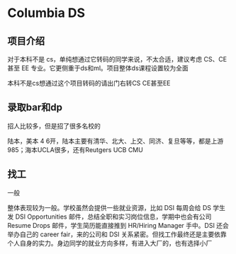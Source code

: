 # Columbia DS

## 项目介绍

对于本科不是 cs，单纯想通过它转码的同学来说，不太合适，建议考虑 CS、CE 甚至 EE 专业。它更侧重于ds和ml。项目整体ds课程设置较为全面

本科不是cs想通过这个项目转码的请出门右转CS CE甚至EE
## 录取bar和dp
招人比较多，但是招了很多名校的

陆本，美本 4 6开，陆本主要有清华、北大、上交、同济、复旦等等，都是上游985；海本UCLA很多，还有Reutgers UCB CMU


## 找工
一般


整体表现较为一般。学校虽然会提供一些就业资源，比如 DSI 每周会给 DS 学生发 DSI Opportunities 邮件，总结全职和实习岗位信息，学期中也会有公司 Resume Drops 邮件，学生简历能直接推到 HR/Hiring Manager 手中。DSI 还会举办自己的 career fair，来的公司和 DSI 关系紧密。但找工作最终还是主要依靠个人自身的实力。身边同学的就业方向多样，有进入大厂的，也有选择小厂

